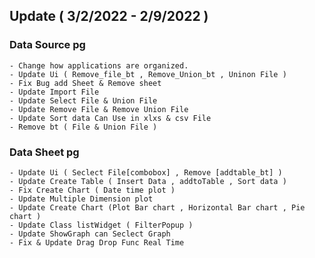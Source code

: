 ## Update ( 3/2/2022 - 2/9/2022 ) 
### Data Source pg
    - Change how applications are organized.
    - Update Ui ( Remove_file_bt , Remove_Union_bt , Uninon File )
    - Fix Bug add Sheet & Remove sheet
    - Update Import File 
    - Update Select File & Union File
    - Update Remove File & Remove Union File
    - Update Sort data Can Use in xlxs & csv File
    - Remove bt ( File & Union File ) 
### Data Sheet pg
    - Update Ui ( Seclect File[combobox] , Remove [addtable_bt] )
    - Update Create Table ( Insert Data , addtoTable , Sort data )
    - Fix Create Chart ( Date time plot )
    - Update Multiple Dimension plot 
    - Update Create Chart (Plot Bar chart , Horizontal Bar chart , Pie chart )
    - Update Class listWidget ( FilterPopup )
    - Update ShowGraph can Seclect Graph 
    - Fix & Update Drag Drop Func Real Time 
  
  
